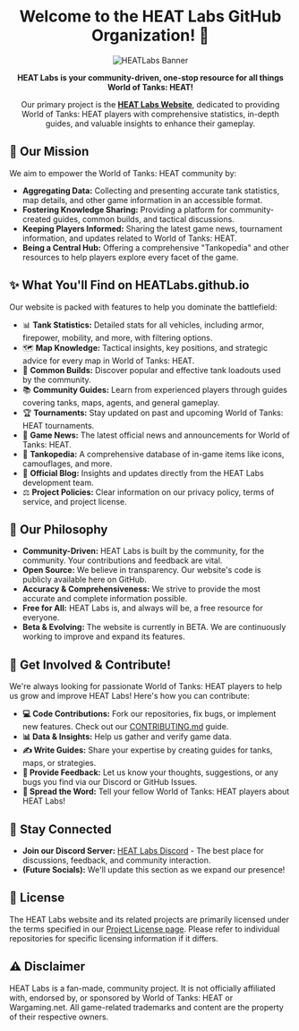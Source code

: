 <div align="center">

# Welcome to the HEAT Labs GitHub Organization! 👋

<img src="https://raw.githubusercontent.com/HEATLabs/Website-Images/refs/heads/main/social-share/HEATLabs.png" alt="HEATLabs Banner"/>

**HEAT Labs is your community-driven, one-stop resource for all things World of Tanks: HEAT!**

Our primary project is the [**HEAT Labs Website**](https://HEATLabs.github.io/), dedicated to providing World of Tanks: HEAT players with comprehensive statistics, in-depth guides, and valuable insights to enhance their gameplay.

</div>

## 🚀 Our Mission

We aim to empower the World of Tanks: HEAT community by:
*   **Aggregating Data:** Collecting and presenting accurate tank statistics, map details, and other game information in an accessible format.
*   **Fostering Knowledge Sharing:** Providing a platform for community-created guides, common builds, and tactical discussions.
*   **Keeping Players Informed:** Sharing the latest game news, tournament information, and updates related to World of Tanks: HEAT.
*   **Being a Central Hub:** Offering a comprehensive "Tankopedia" and other resources to help players explore every facet of the game.

## ✨ What You'll Find on HEATLabs.github.io

Our website is packed with features to help you dominate the battlefield:

*   📊 **Tank Statistics:** Detailed stats for all vehicles, including armor, firepower, mobility, and more, with filtering options.
*   🗺️ **Map Knowledge:** Tactical insights, key positions, and strategic advice for every map in World of Tanks: HEAT.
*   🔧 **Common Builds:** Discover popular and effective tank loadouts used by the community.
*   📚 **Community Guides:** Learn from experienced players through guides covering tanks, maps, agents, and general gameplay.
*   🏆 **Tournaments:** Stay updated on past and upcoming World of Tanks: HEAT tournaments.
*   📰 **Game News:** The latest official news and announcements for World of Tanks: HEAT.
*   📖 **Tankopedia:** A comprehensive database of in-game items like icons, camouflages, and more.
*   📝 **Official Blog:** Insights and updates directly from the HEAT Labs development team.
*   ⚖️ **Project Policies:** Clear information on our privacy policy, terms of service, and project license.

## 💖 Our Philosophy

*   **Community-Driven:** HEAT Labs is built by the community, for the community. Your contributions and feedback are vital.
*   **Open Source:** We believe in transparency. Our website's code is publicly available here on GitHub.
*   **Accuracy & Comprehensiveness:** We strive to provide the most accurate and complete information possible.
*   **Free for All:** HEAT Labs is, and always will be, a free resource for everyone.
*   **Beta & Evolving:** The website is currently in BETA. We are continuously working to improve and expand its features.

## 🤝 Get Involved & Contribute!

We're always looking for passionate World of Tanks: HEAT players to help us grow and improve HEAT Labs! Here's how you can contribute:

*   **💻 Code Contributions:** Fork our repositories, fix bugs, or implement new features. Check out our [CONTRIBUTING.md](https://github.com/HEATLabs/.github/blob/main/profile/CONTRIBUTING.md) guide.
*   **📊 Data & Insights:** Help us gather and verify game data.
*   **✍️ Write Guides:** Share your expertise by creating guides for tanks, maps, or strategies.
*   **💬 Provide Feedback:** Let us know your thoughts, suggestions, or any bugs you find via our Discord or GitHub Issues.
*   **📢 Spread the Word:** Tell your fellow World of Tanks: HEAT players about HEAT Labs!

## 💬 Stay Connected

*   **Join our Discord Server:** [HEAT Labs Discord](https://thatsinewave.github.io/Discord-Redirect) - The best place for discussions, feedback, and community interaction.
*   **(Future Socials):** We'll update this section as we expand our presence!

## 📜 License

The HEAT Labs website and its related projects are primarily licensed under the terms specified in our [Project License page](https://HEATLabs.github.io/legal/project-license.html). Please refer to individual repositories for specific licensing information if it differs.

## ⚠️ Disclaimer

HEAT Labs is a fan-made, community project. It is not officially affiliated with, endorsed by, or sponsored by World of Tanks: HEAT or Wargaming.net. All game-related trademarks and content are the property of their respective owners.
